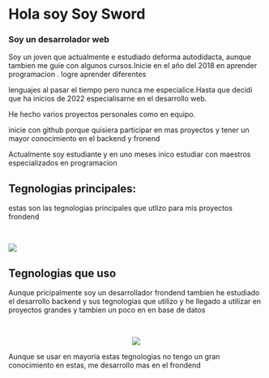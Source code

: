 <h1>Hola soy Soy Sword</h1>
<div>
<h3>Soy un desarrolador web </h3>
  <!--sobremi!-->
<p>Soy un joven que actualmente e estudiado deforma autodidacta, aunque tambien me guie con algunos cursos.Inicie en el año del 2018 en aprender programacion . logre aprender diferentes</p>
<p> lenguajes al pasar el tiempo pero nunca me especialice.Hasta que decidi que ha inicios de 2022 especialisarne en el desarrollo web.</p>
<p>He hecho varios proyectos personales como en equipo.</p>
<p>inicie con github porque quisiera participar en mas proyectos y tener un mayor conocimiento en el backend y fronend</p>
  <p>Actualmente soy estudiante y en uno meses inico estudiar con maestros especializados en programacion </p>
</div>
<div>
  <h2>Tegnologias principales:</h2>
  <p>estas son las tegnologias principales que utlizo para mis proyectos frondend</p>
  <br>
  <p aling="center">
<a href="https://skillicons.dev">
  <img src="https://skillicons.dev/icons?i=js,react,angular,vue,html,css,git,vscode")>
  </p>
</a>
</div>
<div>
  <h2>Tegnologias que uso</h2>
  <p>Aunque pricipalmente soy un desarrollador frondend tambien he estudiado el desarrollo backend y sus tegnologias que utilizo y he llegado a utilizar en proyectos grandes y tambien un poco en en base de datos</p>
  <br>
  <p align="center">
  <a href="https://skillicons.dev">
    <img src="https://skillicons.dev/icons?i=php,laravel,docker,,mysql,nodejs,ts">
  </a>
  </p>
  <p>Aunque se usar en mayoria estas tegnologias no tengo un gran conocimiento en estas, me desarrollo mas en el frondend</p>
</div>
